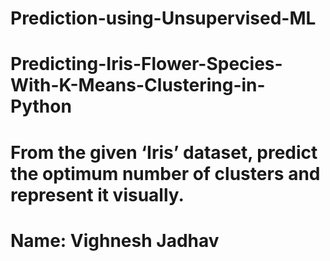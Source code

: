 # Prediction-using-Unsupervised-ML

# Predicting-Iris-Flower-Species-With-K-Means-Clustering-in-Python

# From the given ‘Iris’ dataset, predict the optimum number of clusters and represent it visually.

# Name: Vighnesh Jadhav
